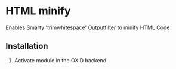 HTML minify
=============================
Enables Smarty 'trimwhitespace' Outputfilter to minify HTML Code

Installation
------------

1.    Activate module in the OXID backend